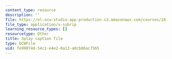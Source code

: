 ```yaml
---
content_type: resource
description: ''
file: https://ol-ocw-studio-app-production.s3.amazonaws.com/courses/18-01sc-single-variable-calculus-fall-2010/fe99074d54c1e4e20a13a0cb86ac7565_eRCN3daFCmU.srt
file_type: application/x-subrip
learning_resource_types: []
resourcetype: Other
title: 3play caption file
type: OCWFile
uid: fe99074d-54c1-e4e2-0a13-a0cb86ac7565
---
```

